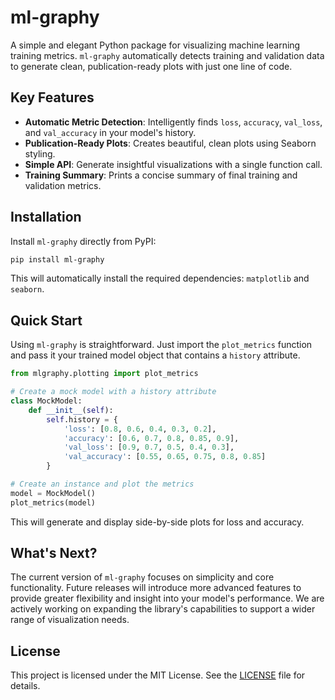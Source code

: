 # ml-graphy

A simple and elegant Python package for visualizing machine learning training metrics. `ml-graphy` automatically detects training and validation data to generate clean, publication-ready plots with just one line of code.

## Key Features

- **Automatic Metric Detection**: Intelligently finds `loss`, `accuracy`, `val_loss`, and `val_accuracy` in your model's history.
- **Publication-Ready Plots**: Creates beautiful, clean plots using Seaborn styling.
- **Simple API**: Generate insightful visualizations with a single function call.
- **Training Summary**: Prints a concise summary of final training and validation metrics.

## Installation

Install `ml-graphy` directly from PyPI:

```bash
pip install ml-graphy
```

This will automatically install the required dependencies: `matplotlib` and `seaborn`.

## Quick Start

Using `ml-graphy` is straightforward. Just import the `plot_metrics` function and pass it your trained model object that contains a `history` attribute.

```python
from mlgraphy.plotting import plot_metrics

# Create a mock model with a history attribute
class MockModel:
    def __init__(self):
        self.history = {
            'loss': [0.8, 0.6, 0.4, 0.3, 0.2],
            'accuracy': [0.6, 0.7, 0.8, 0.85, 0.9],
            'val_loss': [0.9, 0.7, 0.5, 0.4, 0.3],
            'val_accuracy': [0.55, 0.65, 0.75, 0.8, 0.85]
        }

# Create an instance and plot the metrics
model = MockModel()
plot_metrics(model)
```

This will generate and display side-by-side plots for loss and accuracy.

## What's Next?

The current version of `ml-graphy` focuses on simplicity and core functionality. Future releases will introduce more advanced features to provide greater flexibility and insight into your model's performance. We are actively working on expanding the library's capabilities to support a wider range of visualization needs.

## License

This project is licensed under the MIT License. See the [LICENSE](LICENSE) file for details.
